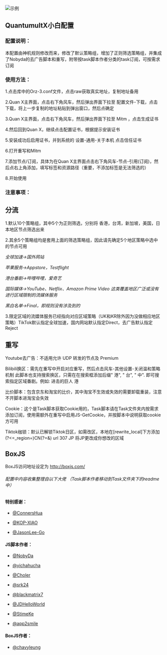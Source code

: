 ![示例](https://raw.githubusercontent.com/Orz-3/mini/none/yaofan.png)

## QuantumultX小白配置

### 配置说明：

  本配置由神机规则修改而来，修改了默认策略组，增加了正则筛选策略组，并集成了Nobyda的去广告脚本和重写，附带按task脚本作者分类的task订阅，可按需求订阅<br>

### 使用方法：

  1.点击库中的Orz-3.conf文件，点击raw获取真实地址，复制地址备用<br>

  2.Quan X主界面，点击右下角风车，然后弹出界面下拉至 配置文件-下载，点击下载，将上一步复制的地址粘贴到弹出窗口，然后点确定<br>

  3.Quan X主界面，点击右下角风车，然后弹出界面下拉至 Mitm ，点击生成证书<br>

  4.然后回到Quan X，继续点击配置证书，根据提示安装证书<br>

  5.安装成功后启用证书，并到系统的 设置-通用-关于本机 点击信任证书<br>

  6.打开重写和Mitm<br>

  7.添加节点/订阅，具体为在Quan X主界面点击右下角风车-节点-引用(订阅)，然后点右上角添加，填写标签和资源路径（重要，不添加标签是无法筛选的）<br>
  
  8.开始使用<br>

### 注意事项：

## 分流

  1.默认10个策略组，其中5个为正则筛选，分别将 香港，台湾，新加坡，美国，日本地区节点筛选出来<br>

  2.其余5个策略组均是套用上面的筛选策略组，因此请先确定5个地区策略中选中的节点可用<br>
  
  *全球加速→国外网站*
  
  *苹果服务→Appstore，Testflight*
  
  *港台番剧→哔哩哔哩，爱奇艺*
  
  *国际媒体→YouTube、Netflix、Amazon Prime Video 这类覆盖地区广泛或没有进行区域限制的流媒体服务*
  
  *黑白名单→Final，即规则没有涉及到的*

  3.限定区域的流媒体服务已经指向对应区域策略（UK和KR除外因为没做相应地区策略）TikTok默认指定全球加速，国内网站默认指定Direct，去广告默认指定Reject<br>

## 重写

  Youtube去广告：不适用允许 UDP 转发的节点及 Premium <br>

  Bilibili换区：需先在重写中开启对应重写，然后点击风车-其他设置-关闭温和策略机制 此脚本也支持搜索换区，只需在在搜索框添加后缀" 港", " 台", " 中". 即可搜索指定区域番剧。例如: 进击的巨人 港 <br>

  比价脚本：包含京东和淘宝的比价，其中淘宝不生效或失效的需要卸载重装，注意不开脚本进淘宝会失效
  
  Cookie：这个是Task脚本获取Cookie用的，Task脚本请在Task文件夹内按需求添加订阅，使用需额外在重写中启用JS-GetCookie，并按脚本中说明获取cookie方可用

  Tiktok枷锁：默认已解锁Tiktok日区，如需改区，本地在[rewrite_local]下方添加(?<=_region=)CN(?=&) url 307 JP  将JP更改成你想改的区域<br>
  
## BoxJS

BoxJS访问地址设定为 http://boxjs.com/




######  配置中内容收集整理自以下大佬 （Task脚本作者移动到Task文件夹下的readme中）

#### 特别感谢：

  * [@ConnersHua](https://github.com/ConnersHua)

  * [@KOP-XIAO](https://github.com/KOP-XIAO)

  * [@JasonLee-Go](https://github.com/JasonLee-Go)

 #### JS脚本作者： 

 * [@NobyDa](https://github.com/NobyDa)
 
 * [@yichahucha](https://github.com/yichahucha)

 * [@Choler](https://github.com/Choler)
 
 * [@srk24](https://github.com/srk24)
 
 * [@blackmatrix7](https://github.com/blackmatrix7)

 * [@JDHelloWorld](https://github.com/JDHelloWorld)
 
 * [@StimeKe](https://github.com/StimeKe)
 
 * [@app2smile](https://github.com/app2smile)

#### BoxJS作者： 

 * [@chavyleung](https://github.com/chavyleung)
 
